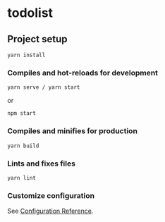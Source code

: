 # todolist

## Project setup
```
yarn install
```

### Compiles and hot-reloads for development
```
yarn serve / yarn start
```
or
```
npm start
```

### Compiles and minifies for production
```
yarn build
```

### Lints and fixes files
```
yarn lint
```

### Customize configuration
See [Configuration Reference](https://cli.vuejs.org/config/).
